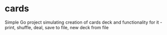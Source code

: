 # cards
Simple Go project simulating creation of cards deck and functionality for it - print, shuffle, deal, save to file, new deck from file
